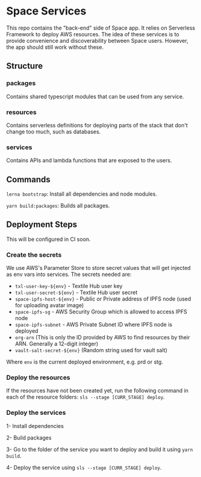 # Space Services

This repo contains the "back-end" side of Space app. It relies on Serverless Framework to deploy AWS resources. The idea of these services is to provide convenience and discoverability between Space users. However, the app should still work without these.

## Structure

### packages

Contains shared typescript modules that can be used from any service.

### resources

Contains serverless definitions for deploying parts of the stack that don't change too much, such as databases.

### services

Contains APIs and lambda functions that are exposed to the users.

## Commands

`lerna bootstrap`: Install all dependencies and node modules.

`yarn build:packages`: Builds all packages.

## Deployment Steps

This will be configured in CI soon.

### Create the secrets

We use AWS's Parameter Store to store secret values that will get injected as env vars into services. The secrets needed are:

- `txl-user-key-${env}` - Textile Hub user key
- `txl-user-secret-${env}` - Textile Hub user secret
- `space-ipfs-host-${env}` - Public or Private address of IPFS node (used for uploading avatar image)
- `space-ipfs-sg` - AWS Security Group which is allowed to access IPFS node
- `space-ipfs-subnet` - AWS Private Subnet ID where IPFS node is deployed
- `org-arn` (This is only the ID provided by AWS to find resources by their ARN. Generally a 12-digit integer)
- `vault-salt-secret-${env}` (Random string used for vault salt)


Where `env` is the current deployed environment, e.g. prd or stg.

### Deploy the resources

If the resources have not been created yet, run the following command in each of the resource folders: `sls --stage [CURR_STAGE] deploy`.

### Deploy the services

1- Install dependencies

2- Build packages

3- Go to the folder of the service you want to deploy and build it using `yarn build`.

4- Deploy the service using `sls --stage [CURR_STAGE] deploy`.


